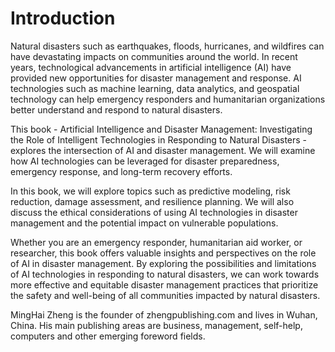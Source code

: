 # Introduction

Natural disasters such as earthquakes, floods, hurricanes, and wildfires can have devastating impacts on communities around the world. In recent years, technological advancements in artificial intelligence (AI) have provided new opportunities for disaster management and response. AI technologies such as machine learning, data analytics, and geospatial technology can help emergency responders and humanitarian organizations better understand and respond to natural disasters.

This book - Artificial Intelligence and Disaster Management: Investigating the Role of Intelligent Technologies in Responding to Natural Disasters - explores the intersection of AI and disaster management. We will examine how AI technologies can be leveraged for disaster preparedness, emergency response, and long-term recovery efforts.

In this book, we will explore topics such as predictive modeling, risk reduction, damage assessment, and resilience planning. We will also discuss the ethical considerations of using AI technologies in disaster management and the potential impact on vulnerable populations.

Whether you are an emergency responder, humanitarian aid worker, or researcher, this book offers valuable insights and perspectives on the role of AI in disaster management. By exploring the possibilities and limitations of AI technologies in responding to natural disasters, we can work towards more effective and equitable disaster management practices that prioritize the safety and well-being of all communities impacted by natural disasters.

MingHai Zheng is the founder of zhengpublishing.com and lives in Wuhan, China. His main publishing areas are business, management, self-help, computers and other emerging foreword fields.
